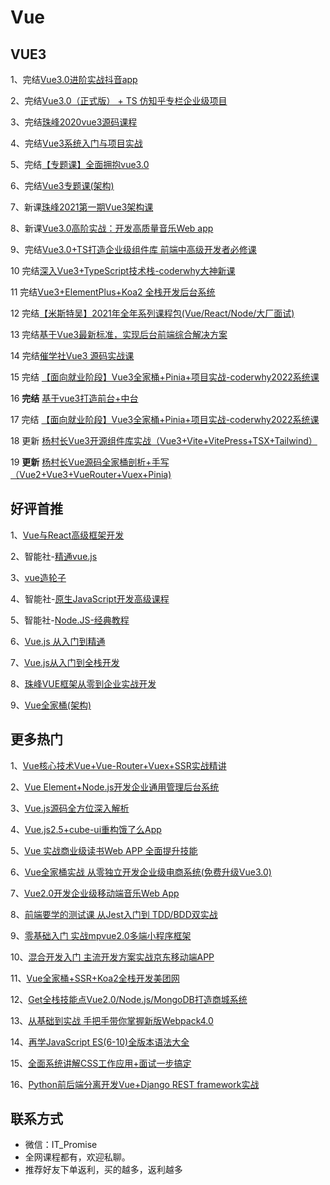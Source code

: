 # Vue

## VUE3

1、完结[Vue3.0进阶实战抖音app](https://ke.qq.com/course/2993768)

2、完结[Vue3.0（正式版） + TS 仿知乎专栏企业级项目](https://coding.imooc.com/class/449.html?mc_marking=1f1eb391b59b3e4139718a46d8673049&mc_channel=syb10)

3、完结[珠峰2020vue3源码课程](http://www.javascriptpeixun.cn/course/2078/tasks)

4、完结[Vue3系统入门与项目实战](https://coding.imooc.com/class/chapter/472.html#Anchor)

5、完结[【专题课】全面拥抱vue3.0](http://www.javascriptpeixun.cn/goods/show/183)

6、完结[Vue3专题课(架构)](http://www.javascriptpeixun.cn/goods/show/217?targetId=2377&preview=0)

7、新课[珠峰2021第一期Vue3架构课](http://www.javascriptpeixun.cn/goods/show/495)

8、新课[Vue3.0高阶实战：开发高质量音乐Web app](https://coding.imooc.com/class/503.html)

9、完结[Vue3.0+TS打造企业级组件库 前端中高级开发者必修课](https://coding.imooc.com/class/466.html)

10 完结[深入Vue3+TypeScript技术栈-coderwhy大神新课](https://ke.qq.com/course/3453141)

11 完结[Vue3+ElementPlus+Koa2 全栈开发后台系统](https://coding.imooc.com/class/502.html)

12 完结[【米斯特吴】2021年全年系列课程包(Vue/React/Node/大厂面试)](https://ke.qq.com/course/package/32288)

13 完结[基于Vue3最新标准，实现后台前端综合解决方案](https://coding.imooc.com/class/542.html)

14 完结[催学社Vue3 源码实战课](https://appewiejl9g3764.h5.xiaoeknow.com/v1/goods/goods_detail/p_61fb595ce4b0beaee4275e1e)

15 完结 [【面向就业阶段】Vue3全家桶+Pinia+项目实战-coderwhy2022系统课](https://ke.qq.com/course/5348743)

16 ****完结**** [基于vue3打造前台+中台](https://coding.m.imooc.com/classindex.html?cid=577)

17 完结 [【面向就业阶段】Vue3全家桶+Pinia+项目实战-coderwhy2022系统课](https://ke.qq.com/course/5348743)

18 更新 [杨村长Vue3开源组件库实战（Vue3+Vite+VitePress+TSX+Tailwind）](https://appwhrkrsz84443.pc.xiaoe-tech.com/detail/p_62a44620e4b01c509abcbcda/6)

19 ****更新**** [杨村长Vue源码全家桶剖析+手写（Vue2+Vue3+VueRouter+Vuex+Pinia)](https://appwhrkrsz84443.pc.xiaoe-tech.com/detail/p_62b4e11be4b0a51feef6bb4f/8)

## 好评首推

1、[Vue与React高级框架开发](https://class.imooc.com/sc/?plan_id=59)

2、智能社-[精通vue.js](https://ke.qq.com/course/package/22471)

3、[vue造轮子](https://xiedaimala.com/courses/6d63da67-6eea-4711-aeb4-0c3a949341dc/random/7c701b9ebc#/common)

4、智能社-[原生JavaScript开发高级课程](https://ke.qq.com/course/431292)

5、智能社-[Node.JS-经典教程](https://ke.qq.com/course/package/16855)

6、[Vue.js 从入门到精通](https://coding.imooc.com/learningpath/route?pathId=9)

7、[Vue.js从入门到全栈开发](https://coding.imooc.com/learningpath/route?pathId=4)

8、[珠峰VUE框架从零到企业实战开发](http://www.javascriptpeixun.cn/goods/show/97)

9、[Vue全家桶(架构)](http://www.javascriptpeixun.cn/goods/show/60)

## 更多热门

1、[Vue核心技术Vue+Vue-Router+Vuex+SSR实战精讲](https://coding.imooc.com/class/196.html)

2、[Vue Element+Node.js开发企业通用管理后台系统](https://coding.imooc.com/class/401.html)

3、[Vue.js源码全方位深入解析](https://coding.imooc.com/class/228.html)

4、[Vue.js2.5+cube-ui重构饿了么App](https://coding.imooc.com/class/74.html)

5、[Vue 实战商业级读书Web APP 全面提升技能](https://coding.imooc.com/class/285.html)

6、[Vue全家桶实战 从零独立开发企业级电商系统(免费升级Vue3.0)](https://coding.imooc.com/class/397.html)

7、[Vue2.0开发企业级移动端音乐Web App](https://coding.imooc.com/class/107.html)

8、[前端要学的测试课 从Jest入门到 TDD/BDD双实战](https://coding.imooc.com/class/372.html)

9、[零基础入门 实战mpvue2.0多端小程序框架](https://coding.imooc.com/class/376.html)

10、[混合开发入门 主流开发方案实战京东移动端APP](https://coding.imooc.com/class/377.html)

11、[Vue全家桶+SSR+Koa2全栈开发美团网](https://coding.imooc.com/class/280.html)

12、[Get全栈技能点Vue2.0/Node.js/MongoDB打造商城系统](https://coding.imooc.com/class/113.html)

13、[从基础到实战 手把手带你掌握新版Webpack4.0](https://coding.imooc.com/class/316.html)

14、[再学JavaScript ES(6-10)全版本语法大全](https://coding.imooc.com/class/389.html)

15、[全面系统讲解CSS工作应用+面试一步搞定](https://coding.imooc.com/class/164.html)

16、[Python前后端分离开发Vue+Django REST framework实战](https://coding.imooc.com/class/131.html)

## **联系方式**
-  微信：IT_Promise
-  全网课程都有，欢迎私聊。
-  推荐好友下单返利，买的越多，返利越多